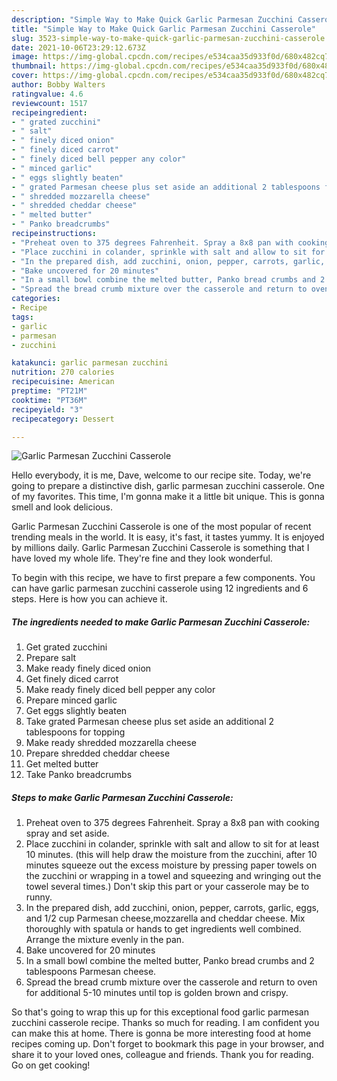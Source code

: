 ```yaml
---
description: "Simple Way to Make Quick Garlic Parmesan Zucchini Casserole"
title: "Simple Way to Make Quick Garlic Parmesan Zucchini Casserole"
slug: 3523-simple-way-to-make-quick-garlic-parmesan-zucchini-casserole
date: 2021-10-06T23:29:12.673Z
image: https://img-global.cpcdn.com/recipes/e534caa35d933f0d/680x482cq70/garlic-parmesan-zucchini-casserole-recipe-main-photo.jpg
thumbnail: https://img-global.cpcdn.com/recipes/e534caa35d933f0d/680x482cq70/garlic-parmesan-zucchini-casserole-recipe-main-photo.jpg
cover: https://img-global.cpcdn.com/recipes/e534caa35d933f0d/680x482cq70/garlic-parmesan-zucchini-casserole-recipe-main-photo.jpg
author: Bobby Walters
ratingvalue: 4.6
reviewcount: 1517
recipeingredient:
- " grated zucchini"
- " salt"
- " finely diced onion"
- " finely diced carrot"
- " finely diced bell pepper any color"
- " minced garlic"
- " eggs slightly beaten"
- " grated Parmesan cheese plus set aside an additional 2 tablespoons for topping"
- " shredded mozzarella cheese"
- " shredded cheddar cheese"
- " melted butter"
- " Panko breadcrumbs"
recipeinstructions:
- "Preheat oven to 375 degrees Fahrenheit. Spray a 8x8 pan with cooking spray and set aside."
- "Place zucchini in colander, sprinkle with salt and allow to sit for at least 10 minutes. (this will help draw the moisture from the zucchini, after 10 minutes squeeze out the excess moisture by pressing paper towels on the zucchini or wrapping in a towel and squeezing and wringing out the towel several times.) Don&#39;t skip this part or your casserole may be to runny."
- "In the prepared dish, add zucchini, onion, pepper, carrots, garlic, eggs, and 1/2 cup Parmesan cheese,mozzarella and cheddar cheese. Mix thoroughly with spatula or hands to get ingredients well combined. Arrange the mixture evenly in the pan."
- "Bake uncovered for 20 minutes"
- "In a small bowl combine the melted butter, Panko bread crumbs and 2 tablespoons Parmesan cheese."
- "Spread the bread crumb mixture over the casserole and return to oven for additional 5-10 minutes until top is golden brown and crispy."
categories:
- Recipe
tags:
- garlic
- parmesan
- zucchini

katakunci: garlic parmesan zucchini 
nutrition: 270 calories
recipecuisine: American
preptime: "PT21M"
cooktime: "PT36M"
recipeyield: "3"
recipecategory: Dessert

---
```



![Garlic Parmesan Zucchini Casserole](https://img-global.cpcdn.com/recipes/e534caa35d933f0d/680x482cq70/garlic-parmesan-zucchini-casserole-recipe-main-photo.jpg)

Hello everybody, it is me, Dave, welcome to our recipe site. Today, we're going to prepare a distinctive dish, garlic parmesan zucchini casserole. One of my favorites. This time, I'm gonna make it a little bit unique. This is gonna smell and look delicious.

Garlic Parmesan Zucchini Casserole is one of the most popular of recent trending meals in the world. It is easy, it's fast, it tastes yummy. It is enjoyed by millions daily. Garlic Parmesan Zucchini Casserole is something that I have loved my whole life. They're fine and they look wonderful.




To begin with this recipe, we have to first prepare a few components. You can have garlic parmesan zucchini casserole using 12 ingredients and 6 steps. Here is how you can achieve it.

<!--inarticleads1-->

##### The ingredients needed to make Garlic Parmesan Zucchini Casserole:

1. Get  grated zucchini
1. Prepare  salt
1. Make ready  finely diced onion
1. Get  finely diced carrot
1. Make ready  finely diced bell pepper any color
1. Prepare  minced garlic
1. Get  eggs slightly beaten
1. Take  grated Parmesan cheese plus set aside an additional 2 tablespoons for topping
1. Make ready  shredded mozzarella cheese
1. Prepare  shredded cheddar cheese
1. Get  melted butter
1. Take  Panko breadcrumbs




<!--inarticleads2-->

##### Steps to make Garlic Parmesan Zucchini Casserole:

1. Preheat oven to 375 degrees Fahrenheit. Spray a 8x8 pan with cooking spray and set aside.
1. Place zucchini in colander, sprinkle with salt and allow to sit for at least 10 minutes. (this will help draw the moisture from the zucchini, after 10 minutes squeeze out the excess moisture by pressing paper towels on the zucchini or wrapping in a towel and squeezing and wringing out the towel several times.) Don&#39;t skip this part or your casserole may be to runny.
1. In the prepared dish, add zucchini, onion, pepper, carrots, garlic, eggs, and 1/2 cup Parmesan cheese,mozzarella and cheddar cheese. Mix thoroughly with spatula or hands to get ingredients well combined. Arrange the mixture evenly in the pan.
1. Bake uncovered for 20 minutes
1. In a small bowl combine the melted butter, Panko bread crumbs and 2 tablespoons Parmesan cheese.
1. Spread the bread crumb mixture over the casserole and return to oven for additional 5-10 minutes until top is golden brown and crispy.




So that's going to wrap this up for this exceptional food garlic parmesan zucchini casserole recipe. Thanks so much for reading. I am confident you can make this at home. There is gonna be more interesting food at home recipes coming up. Don't forget to bookmark this page in your browser, and share it to your loved ones, colleague and friends. Thank you for reading. Go on get cooking!
